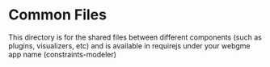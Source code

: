 # Common Files
This directory is for the shared files between different components (such as plugins, visualizers, etc) and is available in requirejs under your webgme app name (constraints-modeler)
